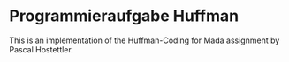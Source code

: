 # Programmieraufgabe Huffman

This is an implementation of the Huffman-Coding for Mada assignment by Pascal Hostettler.
